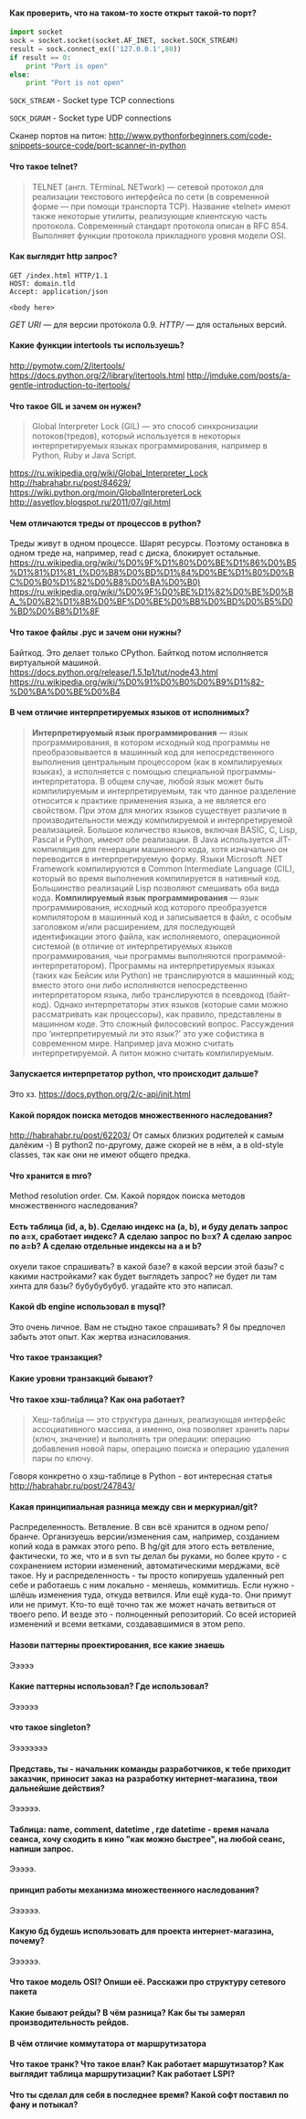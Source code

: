 #### Как проверить, что на таком-то хосте открыт такой-то порт?

```python
import socket
sock = socket.socket(socket.AF_INET, socket.SOCK_STREAM) 
result = sock.connect_ex(('127.0.0.1',80))
if result == 0:
    print "Port is open" 
else: 
    print "Port is not open"
```

`SOCK_STREAM` - Socket type TCP connections

`SOCK_DGRAM` - Socket type UDP connections

Сканер портов на питон: http://www.pythonforbeginners.com/code-snippets-source-code/port-scanner-in-python

#### Что такое telnet?

> TELNET (англ.  TErminaL NETwork) — сетевой протокол для реализации текстового интерфейса по сети (в современной форме — при помощи транспорта TCP). Название «telnet» имеют также некоторые утилиты, реализующие клиентскую часть протокола. Современный стандарт протокола описан в RFC 854. Выполняет функции протокола прикладного уровня модели OSI.

#### Как выглядит http запрос?

```
GET /index.html HTTP/1.1
HOST: domain.tld
Accept: application/json

<body here>
```

*GET URI* — для версии протокола 0.9.
*<METHOD> <URI> HTTP/<version>* — для остальных версий.


#### Какие функции intertools ты используешь?

http://pymotw.com/2/itertools/
https://docs.python.org/2/library/itertools.html
http://jmduke.com/posts/a-gentle-introduction-to-itertools/


#### Что такое GIL и зачем он нужен?

> Global Interpreter Lock (GIL) — это способ синхронизации потоков(тредов), который используется в некоторых интерпретируемых языках программирования, например в Python, Ruby и Java Script.

https://ru.wikipedia.org/wiki/Global_Interpreter_Lock
http://habrahabr.ru/post/84629/
https://wiki.python.org/moin/GlobalInterpreterLock
http://asvetlov.blogspot.ru/2011/07/gil.html


#### Чем отличаются треды от процессов в python?

Треды живут в одном процессе. Шарят ресурсы. Поэтому остановка в одном треде на, например, read с диска, блокирует остальные.
https://ru.wikipedia.org/wiki/%D0%9F%D1%80%D0%BE%D1%86%D0%B5%D1%81%D1%81_(%D0%B8%D0%BD%D1%84%D0%BE%D1%80%D0%BC%D0%B0%D1%82%D0%B8%D0%BA%D0%B0)
https://ru.wikipedia.org/wiki/%D0%9F%D0%BE%D1%82%D0%BE%D0%BA_%D0%B2%D1%8B%D0%BF%D0%BE%D0%BB%D0%BD%D0%B5%D0%BD%D0%B8%D1%8F


#### Что такое файлы .pyc и зачем они нужны?

Байткод. Это делает только CPython. Байткод потом исполняется виртуальной машиной.
https://docs.python.org/release/1.5.1p1/tut/node43.html
https://ru.wikipedia.org/wiki/%D0%91%D0%B0%D0%B9%D1%82-%D0%BA%D0%BE%D0%B4


#### В чем отличие интерпретируемых языков от исполнимых?

> **Интерпретируемый язык программирования** — язык программирования, в котором исходный код программы не преобразовывается в машинный код для непосредственного выполнения центральным процессором (как в компилируемых языках), а исполняется с помощью специальной программы-интерпретатора.
В общем случае, любой язык может быть компилируемым и интерпретируемым, так что данное разделение относится к практике применения языка, а не является его свойством. При этом для многих языков существует различие в производительности между компилируемой и интерпретируемой реализацией.
Большое количество языков, включая BASIC, C, Lisp, Pascal и Python, имеют обе реализации. В Java используется JIT-компиляция для генерации машинного кода, хотя изначально он переводится в интерпретируемую форму. Языки Microsoft .NET Framework компилируются в Common Intermediate Language (CIL), который во время выполнения компилируется в нативный код. Большинство реализаций Lisp позволяют смешивать оба вида кода.
**Компилируемый язык программирования** — язык программирования, исходный код которого преобразуется компилятором в машинный код и записывается в файл, с особым заголовком и/или расширением, для последующей идентификации этого файла, как исполняемого, операционной системой (в отличие от интерпретируемых языков программирования, чьи программы выполняются программой-интерпретатором).
Программы на интерпретируемых языках (таких как Бейсик или Python) не транслируются в машинный код; вместо этого они либо исполняются непосредственно интерпретатором языка, либо транслируются в псевдокод (байт-код). Однако интерпретаторы этих языков (которые сами можно рассматривать как процессоры), как правило, представлены в машинном коде.
Это сложный филосовский вопрос. Рассуждения про ‘интерпретируемый ли это язык?’ это уже софистика в современном мире. Например java можно считать интерпретируемой. А питон можно считать компилируемым.


#### Запускается интерпретатор python, что происходит дальше?

Это хз.
https://docs.python.org/2/c-api/init.html


#### Какой порядок поиска методов множественного наследования?

http://habrahabr.ru/post/62203/
От самых близких родителей к самым далёким -) В python2 по-другому, даже скорей не в нём, а в old-style classes, так как они не имеют общего предка.


#### Что хранится в __mro__?

Method resolution order. См. Какой порядок поиска методов множественного наследования?

#### Есть таблица (id, a, b). Сделаю индекс на (a, b), и буду делать запрос по a=x, сработает индекс? А сделаю запрос по b=x? А сделаю запрос по a=b? А сделаю отдельные индексы на a и b?

охуели такое спрашивать? в какой базе? в какой версии этой базы? с какими настройками? как будет выглядеть запрос? не будет ли там хинта для базы? бубубубубуб. угадайте кто это написал.

#### Какой db engine использовал в mysql?
Это очень личное. Вам не стыдно такое спрашивать? Я бы предпочел забыть этот опыт. Как жертва изнасилования.

#### Что такое транзакция?

#### Какие уровни транзакций бывают?
#### Что такое хэш-таблица? Как она работает?

> Хеш-табли́ца — это структура данных, реализующая интерфейс ассоциативного массива, а именно, она позволяет хранить пары (ключ, значение) и выполнять три операции: операцию добавления новой пары, операцию поиска и операцию удаления пары по ключу.

Говоря конкретно о хэш-таблице в Python - вот интересная статья http://habrahabr.ru/post/247843/

#### Какая принципиальная разница между свн и меркуриал/git?

Распределенность. Ветвление. В свн всё хранится в одном репо/бранче. Организуешь версии/изменения сам, например, созданием копий кода в рамках этого репо. В hg/git для этого есть ветвление, фактически, то же, что и в svn ты делал бы руками, но более круто - с сохранением истории изменений, автоматическими мерджами, всё такое. Ну и распределенность - ты просто копируешь удаленный реп себе и работаешь с ним локально - меняешь, коммитишь. Если нужно - шлёшь изменения туда, откуда ветвился. Или ещё куда-то. Они примут или не примут. Кто-то ещё точно так же может начать ветвиться от твоего репо. И везде это - полноценный репозиторий. Со всей историей изменений и всеми ветками, создававшимися в этом репо.

#### Назови паттерны проектирования, все какие знаешь

Эээээ


#### Какие паттерны использовал? Где использовал?

Ээээээ


#### что такое singleton?

Ээээээээ


#### Представь, ты - начальник команды разработчиков, к тебе приходит заказчик, приносит заказ на разработку интернет-магазина, твои дальнейшие действия?

Ээээээ.


#### Таблица: name, comment, datetime , где datetime - время начала сеанса, хочу сходить в кино "как можно быстрее", на любой сеанс, напиши запрос.

Эээээ.


#### принцип работы механизма множественного наследования?

Ээээээ.


#### Какую бд будешь использовать для проекта интернет-магазина, почему?

Ээээээ.



#### Что такое модель OSI? Опиши её. Расскажи про структуру сетевого пакета

#### Какие бывают рейды? В чём разница? Как бы ты замерял производительность рейдов. 

#### В чём отличие коммутатора от маршрутизатора

#### Что такое транк? Что такое влан? Как работает маршутизатор? Как выглядит таблица маршрутизации? Как работает LSPI?

#### Что ты сделал для себя в последнее время? Какой софт поставил по фану и потыкал?  
